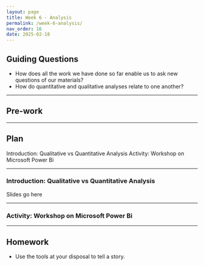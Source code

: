 ```yaml
---
layout: page
title: Week 6 - Analysis
permalink: /week-6-analysis/
nav_order: 16
date: 2025-02-18
---
```


## Guiding Questions

* How does all the work we have done so far enable us to ask new questions of our materials?
* How do quantitative and qualitative analyses relate to one another?

---
## Pre-work

---
## Plan

Introduction: Qualitative vs Quantitative Analysis
Activity: Workshop on Microsoft Power Bi

---
### Introduction: Qualitative vs Quantitative Analysis
Slides go here

---
### Activity: Workshop on Microsoft Power Bi


---
## Homework
* Use the tools at your disposal to tell a story.